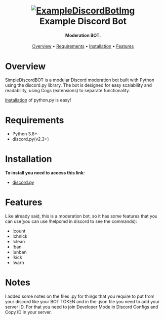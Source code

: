 <h1 align="center">
  <br>
  <a href="https://github.com/RafaelC09/Moderation-Discord-Bot"><img src="https://external-content.duckduckgo.com/iu/?u=https%3A%2F%2Fi.pinimg.com%2F236x%2F40%2Fa4%2F59%2F40a4592d0e7f4dc067ec0cdc24e038b9.jpg%3Fnii%3Dt&f=1&nofb=1&ipt=ba1d2e210eec6476d765e175a9d6795aff4f736fa9e12f0ef9de54a9f7a54d37" alt="ExampleDiscordBotImg"></a>
  <br>
  Example Discord Bot
  <br>
</h1>

<h4 align="center">Moderation BOT.</h4>

<p align="center">
  <a href="#overview">Overview</a>
  •
  <a href="#requirements">Requirements</a>
  •
  <a href="#installation">Installation</a>
  •
  <a href="#features">Features</a>
</p>

# Overview

SimpleDiscordBOT is a modular Discord moderation bot built with Python using the discord.py library. The bot is designed for easy scalability and readability, using Cogs (extensions) to separate functionality.

[Installation](#installation) of python.py is easy!

# Requirements

- Python 3.8+
- discord.py(v2.3+)

# Installation

**To install you need to access this link:**

- [discord.py](https://pypi.org/project/discord.py/)

# Features

Like already said, this is a moderation bot, so it has some features that you can use(you can use !helpcmd in discord to see the commands):

- !count
- !chnick
- !clean
- !ban
- !unban
- !kick
- !warn

# Notes

I added some notes on the files .py for things that you require to put from your discord like your BOT TOKEN and in the .json file you need to add your server ID. For that you need to join Developer Mode in Discord Configs and Copy ID in your server.